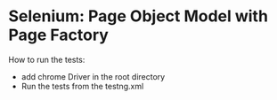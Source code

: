 # Selenium: Page Object Model with Page Factory

How to run the tests:
- add chrome Driver in the root directory
- Run the tests from the testng.xml
